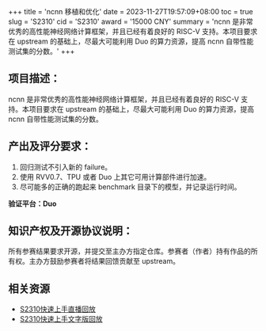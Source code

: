 +++
title = 'ncnn 移植和优化'
date = 2023-11-27T19:57:09+08:00
toc = true
slug = 'S2310'
cid = 'S2310'
award = '15000 CNY'
summary = 'ncnn 是非常优秀的高性能神经网络计算框架，并且已经有着良好的 RISC-V 支持。本项目要求在 upstream 的基础上，尽最大可能利用 Duo 的算力资源，提高 ncnn 自带性能测试集的分数。'
+++

## 项目描述：

ncnn 是非常优秀的高性能神经网络计算框架，并且已经有着良好的 RISC-V 支持。本项目要求在 upstream 的基础上，尽最大可能利用 Duo 的算力资源，提高 ncnn 自带性能测试集的分数。

## 产出及评分要求：

1. 回归测试不引入新的 failure。
2. 使用 RVV0.7、TPU 或者 Duo 上其它可用计算部件进行加速。
3. 尽可能多的正确的跑起来 benchmark 目录下的模型，并记录运行时间。

**验证平台：Duo**

## 知识产权及开源协议说明：

所有参赛结果要求开源，并提交至主办方指定仓库。参赛者（作者）持有作品的所有权。主办方鼓励参赛者将结果回馈贡献至 upstream。

## 相关资源

- [S2310快速上手直播回放](https://www.bilibili.com/video/BV1Ce411b7PT/)
- [S2310快速上手文字版回放](https://github.com/plctlab/rvspoc/blob/main/Docs/S2310/S2310.md)
